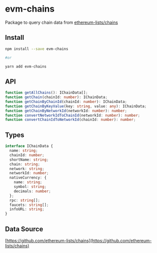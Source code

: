 # evm-chains

Package to query chain data from [ethereum-lists/chains](https://github.com/ethereum-lists/chains)

## Install

```sh
npm install --save evm-chains

#or

yarn add evm-chains
```

## API

```typescript
function getAllChains(): IChainData[];
function getChain(chainId: number): IChainData;
function getChainByChainId(chainId: number): IChainData;
function getChainByKeyValue(key: string, value: any): IChainData;
function getChainByNetworkId(networkId: number): number;
function convertNetworkIdToChainId(networkId: number): number;
function convertChainIdToNetworkId(chainId: number): number;
```

## Types

```typescript
interface IChainData {
  name: string;
  chainId: number;
  shortName: string;
  chain: string;
  network: string;
  networkId: number;
  nativeCurrency: {
    name: string;
    symbol: string;
    decimals: number;
  };
  rpc: string[];
  faucets: string[];
  infoURL: string;
}
```

## Data Source

[https://github.com/ethereum-lists/chains](https://github.com/ethereum-lists/chains)

